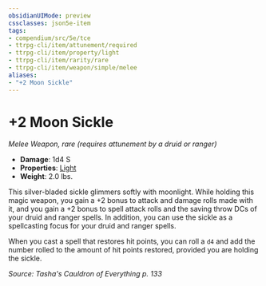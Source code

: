 ```yaml
---
obsidianUIMode: preview
cssclasses: json5e-item
tags:
- compendium/src/5e/tce
- ttrpg-cli/item/attunement/required
- ttrpg-cli/item/property/light
- ttrpg-cli/item/rarity/rare
- ttrpg-cli/item/weapon/simple/melee
aliases: 
- "+2 Moon Sickle"
---
```

# +2 Moon Sickle
*Melee Weapon, rare (requires attunement by a druid or ranger)*  

- **Damage**: 1d4 S
- **Properties**: [Light](/3-Mechanics/CLI/rules/item-properties.md#Light)
- **Weight**: 2.0 lbs.

This silver-bladed sickle glimmers softly with moonlight. While holding this magic weapon, you gain a +2 bonus to attack and damage rolls made with it, and you gain a +2 bonus to spell attack rolls and the saving throw DCs of your druid and ranger spells. In addition, you can use the sickle as a spellcasting focus for your druid and ranger spells.

When you cast a spell that restores hit points, you can roll a `d4` and add the number rolled to the amount of hit points restored, provided you are holding the sickle.

*Source: Tasha's Cauldron of Everything p. 133*